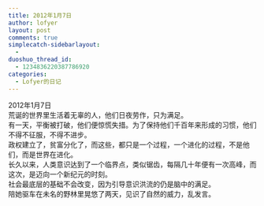 ```yaml
---
title: 2012年1月7日
author: lofyer
layout: post
comments: true
simplecatch-sidebarlayout:
  - 
duoshuo_thread_id:
  - 1234836220387786920
categories:
  - Lofyer的日记
---
```

2012年1月7日  
荒诞的世界里生活着无辜的人，他们日夜劳作，只为满足。  
有一天，平衡被打破，他们便惊慌失措。为了保持他们千百年来形成的习惯，他们不得不征服，不得不进步。  
政权建立了，贫富分化了，而这些，都只是一个过程，一个进化的过程，不是他们，而是世界在进化。  
长久以来，人类意识达到了一个临界点，类似锯齿，每隔几十年便有一次高峰，而这次，是迈向一个新纪元的时刻。  
社会最底层的基础不会改变，因为引导意识洪流的仍是脑中的满足。  
陪她驱车在未名的野林里晃悠了两天，见识了自然的威力，乱发言。